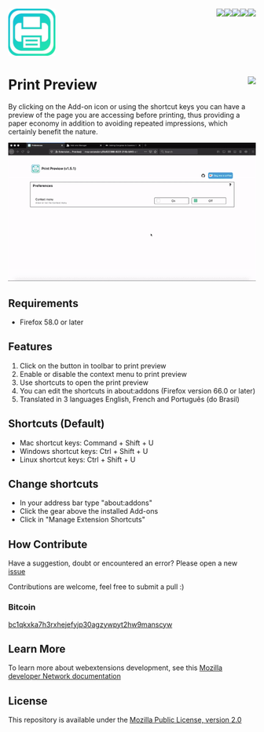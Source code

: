 [<img align="right" src="https://img.shields.io/github/issues/jhonatasrm/print-preview.svg">](http://github.com/jhonatasrm/print-preview/issues/)
[<img align="right" src="https://img.shields.io/github/license/jhonatasrm/print-preview.svg">](https://github.com/jhonatasrm/print-preview/blob/master/LICENSE)
[<img align="right" src="https://img.shields.io/github/forks/jhonatasrm/print-preview.svg">]()
[<img align="right" src="https://img.shields.io/github/stars/jhonatasrm/print-preview.svg">]()
[<img align="right" src="https://img.shields.io/github/release/jhonatasrm/print-preview.svg">](https://github.com/jhonatasrm/print-preview/releases)

![Print Preview](/src/res/icons/icon@2x.png)

# Print Preview [<img align="right" src="https://addons.cdn.mozilla.net/static/img/addons-buttons/AMO-button_2.png">](https://addons.mozilla.org/en-US/firefox/addon/print-preview-/)

By clicking on the Add-on icon or using the shortcut keys you can have a preview of the page you are accessing before printing, thus providing a paper economy in addition to avoiding repeated impressions, which certainly benefit the nature.

![Print Preview Screenshot](print-preview.gif)

## Requirements

- Firefox 58.0 or later

## Features

1.  Click on the button in toolbar to print preview
2.  Enable or disable the context menu to print preview
3.  Use shortcuts to open the print preview
4.  You can edit the shortcuts in about:addons (Firefox version 66.0 or later)
5.  Translated in 3 languages English, French and Português (do Brasil)

## Shortcuts (Default)

- Mac shortcut keys: Command + Shift + U
- Windows shortcut keys: Ctrl + Shift + U
- Linux shortcut keys: Ctrl + Shift + U

## Change shortcuts

- In your address bar type "about:addons"
- Click the gear above the installed Add-ons
- Click in "Manage Extension Shortcuts"

## How Contribute

Have a suggestion, doubt or encountered an error? Please open a new [issue](https://github.com/jhonatasrm/print-preview/issues)

Contributions are welcome, feel free to submit a pull :)

### Bitcoin
[bc1qkxka7h3rxhejefyjp30agzywpyt2hw9manscyw](https://www.blockchain.com/btc/address/bc1qkxka7h3rxhejefyjp30agzywpyt2hw9manscyw)

## Learn More

To learn more about webextensions development, see this [Mozilla developer Network documentation](https://developer.mozilla.org/en-US/Add-ons/WebExtensions)

## License

This repository is available under the [Mozilla Public License, version 2.0](https://github.com/jhonatasrm/print-preview/blob/master/LICENSE)


